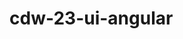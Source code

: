 # cdw-23-ui-angular
















































































































































































































































































































































































































































































































































































































































































































































































































































































































































































































































